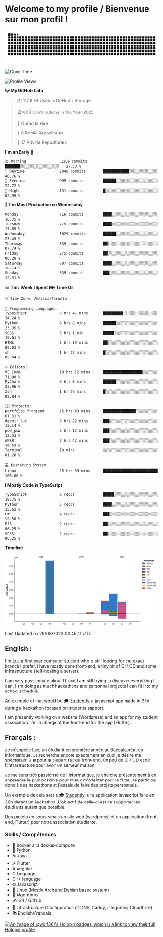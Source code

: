 # Welcome to my profile / Bienvenue sur mon profil !

![snake gif](https://github.com/wolf-361/wolf-361/blob/output/github-contribution-grid-snake.svg)

<!--START_SECTION:waka-->
![Code Time](http://img.shields.io/badge/Code%20Time-305%20hrs%2032%20mins-blue)

![Profile Views](http://img.shields.io/badge/Profile%20Views-0-blue)

**🐱 My GitHub Data** 

> 📦 117.6 kB Used in GitHub's Storage 
 > 
> 🏆 699 Contributions in the Year 2023
 > 
> 💼 Opted to Hire
 > 
> 📜 8 Public Repositories 
 > 
> 🔑 17 Private Repositories 
 > 
**I'm an Early 🐤** 

```text
🌞 Morning                1206 commits        ███████░░░░░░░░░░░░░░░░░░   27.53 % 
🌆 Daytime                2048 commits        ████████████░░░░░░░░░░░░░   46.76 % 
🌃 Evening                995 commits         ██████░░░░░░░░░░░░░░░░░░░   22.72 % 
🌙 Night                  131 commits         █░░░░░░░░░░░░░░░░░░░░░░░░   02.99 % 
```
📅 **I'm Most Productive on Wednesday** 

```text
Monday                   716 commits         ████░░░░░░░░░░░░░░░░░░░░░   16.35 % 
Tuesday                  775 commits         ████░░░░░░░░░░░░░░░░░░░░░   17.69 % 
Wednesday                1029 commits        ██████░░░░░░░░░░░░░░░░░░░   23.49 % 
Thursday                 339 commits         ██░░░░░░░░░░░░░░░░░░░░░░░   07.74 % 
Friday                   275 commits         ██░░░░░░░░░░░░░░░░░░░░░░░   06.28 % 
Saturday                 707 commits         ████░░░░░░░░░░░░░░░░░░░░░   16.14 % 
Sunday                   539 commits         ███░░░░░░░░░░░░░░░░░░░░░░   12.31 % 
```


📊 **This Week I Spent My Time On** 

```text
🕑︎ Time Zone: America/Toronto

💬 Programming Languages: 
TypeScript               8 hrs 47 mins       █████████░░░░░░░░░░░░░░░░   34.24 % 
Python                   6 hrs 8 mins        ██████░░░░░░░░░░░░░░░░░░░   23.95 % 
SCSS                     5 hrs 1 min         █████░░░░░░░░░░░░░░░░░░░░   19.61 % 
HTML                     2 hrs 19 mins       ██░░░░░░░░░░░░░░░░░░░░░░░   09.03 % 
sh                       1 hr 17 mins        █░░░░░░░░░░░░░░░░░░░░░░░░   05.04 % 

🔥 Editors: 
VS Code                  18 hrs 12 mins      ██████████████████░░░░░░░   71.00 % 
PyCharm                  6 hrs 8 mins        ██████░░░░░░░░░░░░░░░░░░░   23.96 % 
Zsh                      1 hr 17 mins        █░░░░░░░░░░░░░░░░░░░░░░░░   05.04 % 

🐱‍💻 Projects: 
portfolio_frontend       15 hrs 43 mins      ███████████████░░░░░░░░░░   61.31 % 
devoir_luc               3 hrs 22 mins       ███░░░░░░░░░░░░░░░░░░░░░░   13.14 % 
pow_pow                  3 hrs 12 mins       ███░░░░░░░░░░░░░░░░░░░░░░   12.53 % 
APSR                     2 hrs 42 mins       ███░░░░░░░░░░░░░░░░░░░░░░   10.52 % 
Terminal                 19 mins             ░░░░░░░░░░░░░░░░░░░░░░░░░   01.28 % 

💻 Operating System: 
Linux                    25 hrs 39 mins      █████████████████████████   100.00 % 
```

**I Mostly Code in TypeScript** 

```text
TypeScript               6 repos             █████░░░░░░░░░░░░░░░░░░░░   18.75 % 
Python                   5 repos             ████░░░░░░░░░░░░░░░░░░░░░   15.62 % 
C#                       4 repos             ███░░░░░░░░░░░░░░░░░░░░░░   12.50 % 
EJS                      2 repos             ██░░░░░░░░░░░░░░░░░░░░░░░   06.25 % 
SCSS                     2 repos             ██░░░░░░░░░░░░░░░░░░░░░░░   06.25 % 
```



**Timeline**

![Lines of Code chart](https://raw.githubusercontent.com/wolf-361/wolf-361/main/assets/bar_graph.png)


 Last Updated on 29/08/2023 00:45:11 UTC
<!--END_SECTION:waka-->

## English : 

I'm Luc a first year computer student who is still looking for the exact branch I prefer. I have mostly done front-end, a tiny bit of CI / CD and some infrastructure (self-hosting a server).

I am very passionnate about IT and I am still trying to discover everything I can. I am doing as much hackathons and personnal projects I can fit into my school schedule.

An exemple of that would be 🎓 [Studently](https://github.com/wolf-361/Studently-CodeJam12), a javascript app made in 36h during a hackathon focused on students support.

I am presently working on a website (Wordpress) and an app for my student association. I'm in charge of the front-end for the app (Flutter).

## Français :

Je m'appelle Luc, un étudiant en première année au Baccalauréat en informatique. Je recherche encore exactement en quoi je désire me spécialiser. J'ai pour la plupart fait du front-end, un peu de CI / CD et de l'infrastructure pour avoir un serveur maison.

Je me sens très passionné de l'informatique, je cherche présentement à en apprendre le plus possible pour mieux m'orienter pour le futur. Je participe donc à des hackathons et j'essaie de faire des projets personnels.

Un exemple de cela serais 🎓 [Studently](https://github.com/wolf-361/Studently-CodeJam12), une application javascript faite en 36h durant un hackathon. L'objectif de celle-ci est de supporter les étudiants autant que possible.

Des projets en cours serais un site web (wordpress) et un application (front-end, Flutter) pour notre association étudiante.

###  Skills / Compétences

* 🐋 Docker and docker-compose
* 🐍 Python
* ☕ Java
* ℱ Flutter
* A Angular
* C language
* C++ language
* 🌐 Javascript
* 🐧 Linux (Mostly Arch and Debian based system)
* 🧩 Algorithms
* ✍️ Git / Github
* 📜 Infrastructure (Configuration of DNS, Caddy, integrating Cloudflare)
* 📚 English/Français

[![An image of @wolf361's Holopin badges, which is a link to view their full Holopin profile](https://holopin.me/wolf361)](https://holopin.io/@wolf361)


